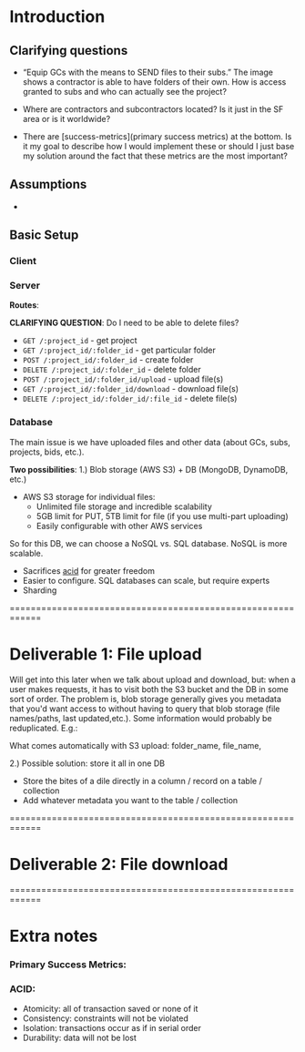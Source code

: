 # Introduction

## Clarifying questions

- “Equip GCs with the means to SEND files to their subs.” The image shows a contractor is able to have folders of their own. How is access granted to subs and who can actually see the project?

- Where are contractors and subcontractors located? Is it just in the SF area or is it worldwide?

- There are [success-metrics](primary success metrics) at the bottom. Is it my goal to describe how I would implement these or should I just base my solution around the fact that these metrics are the most important?

## Assumptions

-

## Basic Setup

### Client

### Server

**Routes**:

**CLARIFYING QUESTION**: Do I need to be able to delete files?

- `GET /:project_id` - get project
- `GET /:project_id/:folder_id` - get particular folder
- `POST /:project_id/:folder_id` - create folder
- `DELETE /:project_id/:folder_id` - delete folder
- `POST /:project_id/:folder_id/upload` - upload file(s)
- `GET /:project_id/:folder_id/download` - download file(s)
- `DELETE /:project_id/:folder_id/:file_id` - delete file(s)

### Database

The main issue is we have uploaded files and other data (about GCs, subs, projects, bids, etc.).

**Two possibilities**:
1.) Blob storage (AWS S3) + DB (MongoDB, DynamoDB, etc.)

- AWS S3 storage for individual files:
  - Unlimited file storage and incredible scalability
  - 5GB limit for PUT, 5TB limit for file (if you use multi-part uploading)
  - Easily configurable with other AWS services

So for this DB, we can choose a NoSQL vs. SQL database. NoSQL is more scalable.

- Sacrifices [acid](ACID-compliancy) for greater freedom
- Easier to configure. SQL databases can scale, but require experts
- Sharding

============================================================

# Deliverable 1: File upload

Will get into this later when we talk about upload and download, but: when a user makes requests, it has to visit both the S3 bucket and the DB in some sort of order. The problem is, blob storage generally gives you metadata that you'd want access to without having to query that blob storage (file names/paths, last updated,etc.). Some information would probably be reduplicated. E.g.:

What comes automatically with S3 upload: folder_name, file_name,

2.) Possible solution: store it all in one DB

- Store the bites of a dile directly in a column / record on a table / collection
- Add whatever metadata you want to the table / collection

============================================================

# Deliverable 2: File download

============================================================

# Extra notes

<a name="success-metrics"></a>

### Primary Success Metrics:

<a name="acid"></a>

### ACID:

- Atomicity: all of transaction saved or none of it
- Consistency: constraints will not be violated
- Isolation: transactions occur as if in serial order
- Durability: data will not be lost
